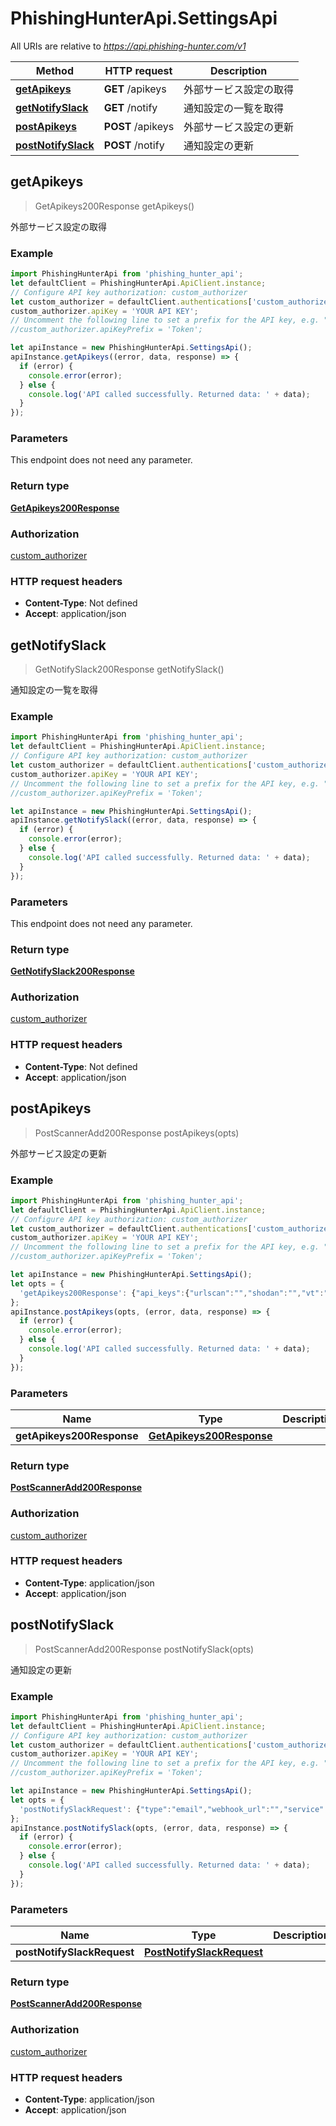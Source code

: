 # PhishingHunterApi.SettingsApi

All URIs are relative to *https://api.phishing-hunter.com/v1*

Method | HTTP request | Description
------------- | ------------- | -------------
[**getApikeys**](SettingsApi.md#getApikeys) | **GET** /apikeys | 外部サービス設定の取得
[**getNotifySlack**](SettingsApi.md#getNotifySlack) | **GET** /notify | 通知設定の一覧を取得
[**postApikeys**](SettingsApi.md#postApikeys) | **POST** /apikeys | 外部サービス設定の更新
[**postNotifySlack**](SettingsApi.md#postNotifySlack) | **POST** /notify | 通知設定の更新



## getApikeys

> GetApikeys200Response getApikeys()

外部サービス設定の取得

### Example

```javascript
import PhishingHunterApi from 'phishing_hunter_api';
let defaultClient = PhishingHunterApi.ApiClient.instance;
// Configure API key authorization: custom_authorizer
let custom_authorizer = defaultClient.authentications['custom_authorizer'];
custom_authorizer.apiKey = 'YOUR API KEY';
// Uncomment the following line to set a prefix for the API key, e.g. "Token" (defaults to null)
//custom_authorizer.apiKeyPrefix = 'Token';

let apiInstance = new PhishingHunterApi.SettingsApi();
apiInstance.getApikeys((error, data, response) => {
  if (error) {
    console.error(error);
  } else {
    console.log('API called successfully. Returned data: ' + data);
  }
});
```

### Parameters

This endpoint does not need any parameter.

### Return type

[**GetApikeys200Response**](GetApikeys200Response.md)

### Authorization

[custom_authorizer](../README.md#custom_authorizer)

### HTTP request headers

- **Content-Type**: Not defined
- **Accept**: application/json


## getNotifySlack

> GetNotifySlack200Response getNotifySlack()

通知設定の一覧を取得

### Example

```javascript
import PhishingHunterApi from 'phishing_hunter_api';
let defaultClient = PhishingHunterApi.ApiClient.instance;
// Configure API key authorization: custom_authorizer
let custom_authorizer = defaultClient.authentications['custom_authorizer'];
custom_authorizer.apiKey = 'YOUR API KEY';
// Uncomment the following line to set a prefix for the API key, e.g. "Token" (defaults to null)
//custom_authorizer.apiKeyPrefix = 'Token';

let apiInstance = new PhishingHunterApi.SettingsApi();
apiInstance.getNotifySlack((error, data, response) => {
  if (error) {
    console.error(error);
  } else {
    console.log('API called successfully. Returned data: ' + data);
  }
});
```

### Parameters

This endpoint does not need any parameter.

### Return type

[**GetNotifySlack200Response**](GetNotifySlack200Response.md)

### Authorization

[custom_authorizer](../README.md#custom_authorizer)

### HTTP request headers

- **Content-Type**: Not defined
- **Accept**: application/json


## postApikeys

> PostScannerAdd200Response postApikeys(opts)

外部サービス設定の更新



### Example

```javascript
import PhishingHunterApi from 'phishing_hunter_api';
let defaultClient = PhishingHunterApi.ApiClient.instance;
// Configure API key authorization: custom_authorizer
let custom_authorizer = defaultClient.authentications['custom_authorizer'];
custom_authorizer.apiKey = 'YOUR API KEY';
// Uncomment the following line to set a prefix for the API key, e.g. "Token" (defaults to null)
//custom_authorizer.apiKeyPrefix = 'Token';

let apiInstance = new PhishingHunterApi.SettingsApi();
let opts = {
  'getApikeys200Response': {"api_keys":{"urlscan":"","shodan":"","vt":""}} // GetApikeys200Response | 
};
apiInstance.postApikeys(opts, (error, data, response) => {
  if (error) {
    console.error(error);
  } else {
    console.log('API called successfully. Returned data: ' + data);
  }
});
```

### Parameters


Name | Type | Description  | Notes
------------- | ------------- | ------------- | -------------
 **getApikeys200Response** | [**GetApikeys200Response**](GetApikeys200Response.md)|  | [optional] 

### Return type

[**PostScannerAdd200Response**](PostScannerAdd200Response.md)

### Authorization

[custom_authorizer](../README.md#custom_authorizer)

### HTTP request headers

- **Content-Type**: application/json
- **Accept**: application/json


## postNotifySlack

> PostScannerAdd200Response postNotifySlack(opts)

通知設定の更新

### Example

```javascript
import PhishingHunterApi from 'phishing_hunter_api';
let defaultClient = PhishingHunterApi.ApiClient.instance;
// Configure API key authorization: custom_authorizer
let custom_authorizer = defaultClient.authentications['custom_authorizer'];
custom_authorizer.apiKey = 'YOUR API KEY';
// Uncomment the following line to set a prefix for the API key, e.g. "Token" (defaults to null)
//custom_authorizer.apiKeyPrefix = 'Token';

let apiInstance = new PhishingHunterApi.SettingsApi();
let opts = {
  'postNotifySlackRequest': {"type":"email","webhook_url":"","service":"hunting"} // PostNotifySlackRequest | 
};
apiInstance.postNotifySlack(opts, (error, data, response) => {
  if (error) {
    console.error(error);
  } else {
    console.log('API called successfully. Returned data: ' + data);
  }
});
```

### Parameters


Name | Type | Description  | Notes
------------- | ------------- | ------------- | -------------
 **postNotifySlackRequest** | [**PostNotifySlackRequest**](PostNotifySlackRequest.md)|  | [optional] 

### Return type

[**PostScannerAdd200Response**](PostScannerAdd200Response.md)

### Authorization

[custom_authorizer](../README.md#custom_authorizer)

### HTTP request headers

- **Content-Type**: application/json
- **Accept**: application/json

